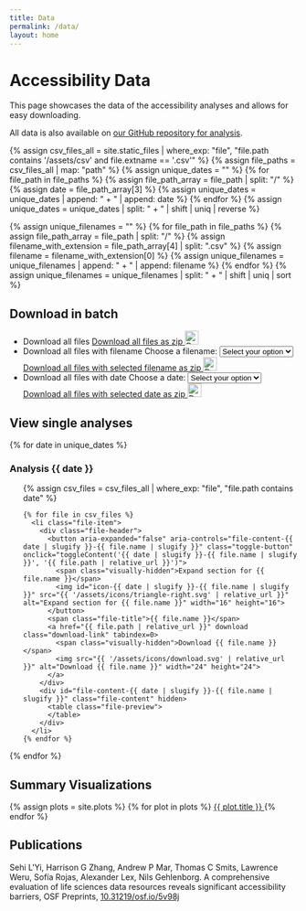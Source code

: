 ```yaml
---
title: Data
permalink: /data/
layout: home
---
```


<link rel="stylesheet" href="/assets/css/data.css">

# Accessibility Data

This page showcases the data of the accessibility analyses and allows for easy downloading.

All data is also available on [our GitHub repository for analysis](https://github.com/hms-dbmi/life-sciences-a11y-evaluation). 


<!-- Retrieve all unique dates -->
{% assign csv_files_all = site.static_files | where_exp: "file", "file.path contains '/assets/csv' and file.extname == '.csv'" %}
{% assign file_paths = csv_files_all | map: "path" %}
{% assign unique_dates = "" %}
{% for file_path in file_paths %}
  {% assign file_path_array = file_path | split: "/" %}
  {% assign date = file_path_array[3] %}
  {% assign unique_dates = unique_dates | append: " + " | append: date %}
{% endfor %}
{% assign unique_dates = unique_dates | split: " + " | shift | uniq | reverse %}

<!-- Retrieve all unique file names -->
{% assign unique_filenames = "" %}
{% for file_path in file_paths %}
  {% assign file_path_array = file_path | split: "/" %}
  {% assign filename_with_extension = file_path_array[4] | split: ".csv" %}
  {% assign filename = filename_with_extension[0] %}
  {% assign unique_filenames = unique_filenames | append: " + " | append: filename %}
{% endfor %}
{% assign unique_filenames = unique_filenames | split: " + " | shift | uniq | sort %}


## Download in batch
<ul class="download-list">
  <li class="download-item">
    <div class="download-content">
      <span>Download all files</span>
      <a href="{{ "/assets/csv/zips/all/a11y-evaluations.zip" | relative_url }}" download class="download-link" tabindex=0>
        <span class="visually-hidden">Download all files as zip</span>
        <img src="{{ '/assets/icons/download.svg' | relative_url }}" alt="Download all files" width="24" height="24">
      </a>
    </div>
  </li>
  <li class="download-item">
    <div class="download-content">
      <span>Download all files with filename</span>
      <label for="filename">Choose a filename:</label>
      <select name="filename" id="filename">
        <option value="" disabled selected>Select your option</option>
        {% for filename in unique_filenames %}
        <option value="{{ filename }}">{{ filename }}</option>
        {% endfor %}
      </select>
      <a href="#" download class="download-link" id="download-filename" tabindex=0>
        <span class="visually-hidden">Download all files with selected filename as zip</span>
        <img src="{{ '/assets/icons/download.svg' | relative_url }}" alt="Download all files with selected name" width="24" height="24">
      </a>
    </div>
  </li>
  <li class="download-item">
    <div class="download-content">
      <span>Download all files with date</span>
      <label for="date">Choose a date:</label>
      <select name="date" id="date">
        <option value="" disabled selected>Select your option</option>
        {% for date in unique_dates %}
        <option value="{{ date }}">{{ date }}</option>
        {% endfor %}
      </select>
      <a href="#" download class="download-link" id="download-date" tabindex=0>
        <span class="visually-hidden">Download all files with selected date as zip</span>
        <img src="{{ '/assets/icons/download.svg' | relative_url }}" alt="Download all files with selected date" width="24" height="24">
      </a>
    </div>
  </li>
</ul>


## View single analyses
<!-- list files for each unique date -->
{% for date in unique_dates %}
  <h3>Analysis {{ date }}</h3>
  <ul class="file-list">
    {% assign csv_files = csv_files_all | where_exp: "file", "file.path contains date" %}

    {% for file in csv_files %}
      <li class="file-item">
        <div class="file-header">
          <button aria-expanded="false" aria-controls="file-content-{{ date | slugify }}-{{ file.name | slugify }}" class="toggle-button" onclick="toggleContent('{{ date | slugify }}-{{ file.name | slugify }}', '{{ file.path | relative_url }}')">
            <span class="visually-hidden">Expand section for {{ file.name }}</span>
            <img id="icon-{{ date | slugify }}-{{ file.name | slugify }}" src="{{ '/assets/icons/triangle-right.svg' | relative_url }}" alt="Expand section for {{ file.name }}" width="16" height="16">
          </button>
          <span class="file-title">{{ file.name }}</span>
          <a href="{{ file.path | relative_url }}" download class="download-link" tabindex=0>
            <span class="visually-hidden">Download {{ file.name }}</span>
            <img src="{{ '/assets/icons/download.svg' | relative_url }}" alt="Download {{ file.name }}" width="24" height="24">
          </a>
        </div>
        <div id="file-content-{{ date | slugify }}-{{ file.name | slugify }}" class="file-content" hidden>
          <table class="file-preview">
          </table>
        </div>
      </li>
    {% endfor %}
  </ul>
{% endfor %}

## Summary Visualizations

<div class='plots'>
  {% assign plots = site.plots %}
  {% for plot in plots %}
  <a href='{{ plot.url | relative_url }}'>
    {{ plot.title }}
  </a>
  {% endfor %}
</div>


## Publications

Sehi L'Yi, Harrison G Zhang, Andrew P Mar, Thomas C Smits, Lawrence Weru, Sofía Rojas, Alexander Lex, Nils Gehlenborg. A comprehensive evaluation of life sciences data resources reveals significant accessibility barriers, OSF Preprints, [10.31219/osf.io/5v98j](https://doi.org/10.31219/osf.io/5v98j)

<script src="https://cdn.jsdelivr.net/npm/papaparse@5.5.2/papaparse.min.js"></script>

<script>
  const filenameDownload = document.getElementById('download-filename');
  const filenameSelect = document.getElementById('filename');

  filenameSelect.addEventListener('change', function() {
    const selectedFilename = filenameSelect.value;
    filenameDownload.href = `{{ '/assets/csv/zips/by_name/' | relative_url }}${selectedFilename}.zip`;
  });

  const dateDownload = document.getElementById('download-date');
  const dateSelect = document.getElementById('date');

  dateSelect.addEventListener('change', function() {
    const selectedDate = dateSelect.value;
    dateDownload.href = `{{ '/assets/csv/zips/by_date/' | relative_url }}${selectedDate}.zip`;
  });

  function toggleContent(id, filePath) {
    const content = document.getElementById(`file-content-${id}`);
    const button = document.querySelector(`[aria-controls="file-content-${id}"]`);
    const icon = document.getElementById(`icon-${id}`);
    
    const isExpanded = button.getAttribute("aria-expanded") === "true";
    
    // change aria state
    button.setAttribute("aria-expanded", !isExpanded);
    content.hidden = isExpanded;

    // Update hidden button text for screen readers
    const srText = button.querySelector('.visually-hidden');
    srText.textContent = isExpanded ? `Expand section for File${id}` : `Collapse section for File${id}`;

    // change icons
    icon.src = isExpanded 
      ? "{{ '/assets/icons/triangle-right.svg' | relative_url }}" 
      : "{{ '/assets/icons/triangle-down.svg' | relative_url }}";
    
    // check if expanded, else, fetch content
    if (!isExpanded && !content.getAttribute('data-loaded')) {
      fetch(filePath)
        .then(response => response.text())
        .then(csvText => {
          const parsed = Papa.parse(csvText.trim(), { header: false });
          const rows = parsed.data.slice(0, 5); // max 5 rows
          const table = content.querySelector('table');
          let tableHTML = '';
          
          rows.forEach((row, rowIndex) => {
            tableHTML += '<tr>';
            row.forEach(column => {
              if (rowIndex === 0) {
                tableHTML += `<th scope="col">${column}</th>`;
              } else {
                tableHTML += `<td>${column}</td>`;
              }
            });
            tableHTML += '</tr>';
          });
          
          table.innerHTML = tableHTML;
          content.setAttribute('data-loaded', 'true');
        })
        .catch(error => console.error('Error fetching CSV file:', error));
    }
  }
</script>
